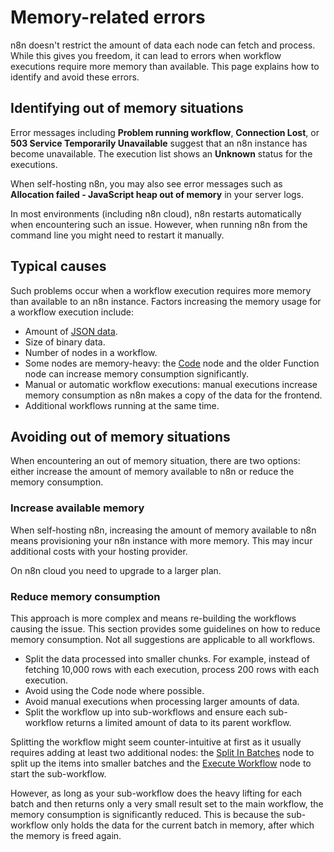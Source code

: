 # Memory-related errors

n8n doesn't restrict the amount of data each node can fetch and process. While this gives you freedom, it can lead to errors when workflow executions require more memory than available. This page explains how to identify and avoid these errors.

## Identifying out of memory situations

Error messages including **Problem running workflow**, **Connection Lost**, or **503 Service Temporarily Unavailable** suggest that an n8n instance has become unavailable. The execution list shows an **Unknown** status for the executions.

When self-hosting n8n, you may also see error messages such as **Allocation failed - JavaScript heap out of memory** in your server logs. 

In most environments (including n8n cloud), n8n restarts automatically when encountering such an issue. However, when running n8n from the command line you might need to restart it manually.

## Typical causes

Such problems occur when a workflow execution requires more memory than available to an n8n instance. Factors increasing the memory usage for a workflow execution include:

- Amount of [JSON data](/data/data-structure/).
- Size of binary data.
- Number of nodes in a workflow.
- Some nodes are memory-heavy: the [Code](/integrations/builtin/core-nodes/n8n-nodes-base.code/) node and the older Function node can increase memory consumption significantly.
- Manual or automatic workflow executions: manual executions increase memory consumption as n8n makes a copy of the data for the frontend.
- Additional workflows running at the same time.

## Avoiding out of memory situations

When encountering an out of memory situation, there are two options: either increase the amount of memory available to n8n or reduce the memory consumption.

### Increase available memory

When self-hosting n8n, increasing the amount of memory available to n8n means provisioning your n8n instance with more memory. This may incur additional costs with your hosting provider.

On n8n cloud you need to upgrade to a larger plan.

### Reduce memory consumption

This approach is more complex and means re-building the workflows causing the issue. This section provides some guidelines on how to reduce memory consumption. Not all suggestions are applicable to all workflows.

* Split the data processed into smaller chunks. For example, instead of fetching 10,000 rows with each execution, process 200 rows with each execution.
* Avoid using the Code node where possible.
* Avoid manual executions when processing larger amounts of data.
* Split the workflow up into sub-workflows and ensure each sub-workflow returns a limited amount of data to its parent workflow.

Splitting the workflow might seem counter-intuitive at first as it usually requires adding at least two additional nodes: the [Split In Batches](/integrations/builtin/core-nodes/n8n-nodes-base.splitinbatches/) node to split up the items into smaller batches and the [Execute Workflow](/integrations/builtin/core-nodes/n8n-nodes-base.executeworkflow/) node to start the sub-workflow.

However, as long as your sub-workflow does the heavy lifting for each batch and then returns only a very small result set to the main workflow, the memory consumption is significantly reduced. This is because the sub-workflow only holds the data for the current batch in memory, after which the memory is freed again.
